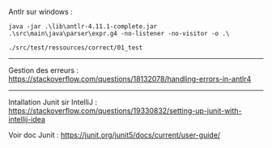 Antlr sur windows :
```shell
java -jar .\lib\antlr-4.11.1-complete.jar .\src\main\java\parser\expr.g4 -no-listener -no-visitor -o .\
```

```shell
./src/test/ressources/correct/01_test
```
---
Gestion des erreurs :
https://stackoverflow.com/questions/18132078/handling-errors-in-antlr4

---
Intallation Junit sir IntelliJ : https://stackoverflow.com/questions/19330832/setting-up-junit-with-intellij-idea

Voir doc Junit : https://junit.org/junit5/docs/current/user-guide/